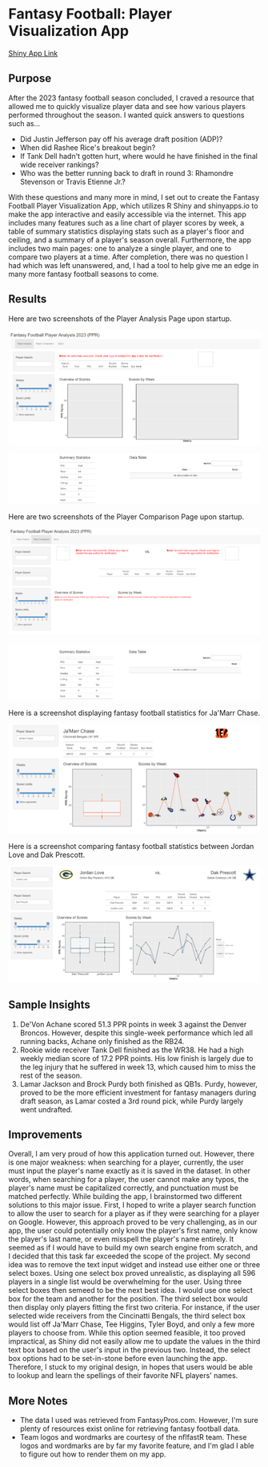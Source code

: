 # Fantasy Football: Player Visualization App

[Shiny App Link](https://david-harler-jr.shinyapps.io/player-viz-app/)

## Purpose

After the 2023 fantasy football season concluded, I craved a resource that allowed me to quickly visualize player data and see how various players performed throughout the season. I wanted quick answers to questions such as...

- Did Justin Jefferson pay off his average draft position (ADP)?
- When did Rashee Rice's breakout begin?
- If Tank Dell hadn't gotten hurt, where would he have finished in the final wide receiver rankings?
- Who was the better running back to draft in round 3: Rhamondre Stevenson or Travis Etienne Jr.?

With these questions and many more in mind, I set out to create the Fantasy Football Player Visualization App, which utilizes R Shiny and shinyapps.io to make the app interactive and easily accessible via the internet. This app includes many features such as a line chart of player scores by week, a table of summary statistics displaying stats such as a player's floor and ceiling, and a summary of a player's season overall. Furthermore, the app includes two main pages: one to analyze a single player, and one to compare two players at a time. After completion, there was no question I had which was left unanswered, and, I had a tool to help give me an edge in many more fantasy football seasons to come.

## Results

Here are two screenshots of the Player Analysis Page upon startup.

![App Startup 1](https://github.com/dharlerjr/fantasy_football_player_viz_app/blob/main/Images/AppStartup1.PNG)

![App Startup 2](https://github.com/dharlerjr/fantasy_football_player_viz_app/blob/main/Images/AppStartup2.PNG)

Here are two screenshots of the Player Comparison Page upon startup.

![App Startup 3](https://github.com/dharlerjr/fantasy_football_player_viz_app/blob/main/Images/AppStartup3.PNG)

![App Startup 4](https://github.com/dharlerjr/fantasy_football_player_viz_app/blob/main/Images/AppStartup4.PNG)

Here is a screenshot displaying fantasy football statistics for Ja'Marr Chase.

![Ja'Marr Chase](https://github.com/dharlerjr/fantasy_football_player_viz_app/blob/main/Images/JamarrChase.PNG)

Here is a screenshot comparing fantasy football statistics between Jordan Love and Dak Prescott.

![Jordan Love vs. Dak Prescott](https://github.com/dharlerjr/fantasy_football_player_viz_app/blob/main/Images/JordanLoveVsDakPrescott.PNG)

## Sample Insights

1. De'Von Achane scored 51.3 PPR points in week 3 against the Denver Broncos. However, despite this single-week performance which led all running backs, Achane only finished as the RB24.
2. Rookie wide receiver Tank Dell finished as the WR38. He had a high weekly median score of 17.2 PPR points. His low finish is largely due to the leg injury that he suffered in week 13, which caused him to miss the rest of the season.
3. Lamar Jackson and Brock Purdy both finished as QB1s. Purdy, however, proved to be the more efficient investment for fantasy managers during draft season, as Lamar costed a 3rd round pick, while Purdy largely went undrafted.

## Improvements

Overall, I am very proud of how this application turned out. However, there is one major weakness: when searching for a player, currently, the user must input the player's name exactly as it is saved in the dataset. In other words, when searching for a player, the user cannot make any typos, the player's name must be capitalized correctly, and punctuation must be matched perfectly. While building the app, I brainstormed two different solutions to this major issue. First, I hoped to write a player search function to allow the user to search for a player as if they were searching for a player on Google. However, this approach proved to be very challenging, as in our app, the user could potentially only know the player's first name, only know the player's last name, or even misspell the player's name entirely. It seemed as if I would have to build my own search engine from scratch, and I decided that this task far exceeded the scope of the project. My second idea was to remove the text input widget and instead use either one or three select boxes. Using one select box proved unrealistic, as displaying all 596 players in a single list would be overwhelming for the user. Using three select boxes then semeed to be the next best idea. I would use one select box for the team and another for the position. The third select box would then display only players fitting the first two criteria. For instance, if the user selected wide receivers from the Cincinatti Bengals, the third select box would list off Ja'Marr Chase, Tee Higgins, Tyler Boyd, and only a few more players to choose from. While this option seemed feasible, it too proved impractical, as Shiny did not easily allow me to update the values in the third text box based on the user's input in the previous two. Instead, the select box options had to be set-in-stone before even launching the app. Therefore, I stuck to my original design, in hopes that users would be able to lookup and learn the spellings of their favorite NFL players' names.

## More Notes

- The data I used was retrieved from FantasyPros.com. However, I'm sure plenty of resources exist online for retrieving fantasy football data.
- Team logos and wordmarks are courtesy of the nflfastR team. These logos and wordmarks are by far my favorite feature, and I'm glad I able to figure out how to render them on my app.